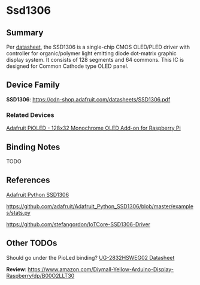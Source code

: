 ﻿# Ssd1306

## Summary
Per [datasheet](https://cdn-shop.adafruit.com/datasheets/SSD1306.pdf), the SSD1306 is a single-chip CMOS OLED/PLED driver with controller for organic/polymer light emitting
diode dot-matrix graphic display system. It consists of 128 segments and 64 commons. This IC is
designed for Common Cathode type OLED panel.

## Device Family
**SSD1306**: https://cdn-shop.adafruit.com/datasheets/SSD1306.pdf

### Related Devices
[Adafruit PiOLED - 128x32 Monochrome OLED Add-on for Raspberry Pi](https://www.adafruit.com/product/3527)

## Binding Notes

TODO

## References 
[Adafruit Python SSD1306](https://github.com/adafruit/Adafruit_Python_SSD1306)

https://github.com/adafruit/Adafruit_Python_SSD1306/blob/master/examples/stats.py

https://github.com/stefangordon/IoTCore-SSD1306-Driver

  
## Other TODOs  
Should go under the PioLed binding?
[UG-2832HSWEG02 Datasheet](https://cdn-shop.adafruit.com/datasheets/UG-2832HSWEG02.pdf)


**Review**: https://www.amazon.com/Diymall-Yellow-Arduino-Display-Raspberry/dp/B00O2LLT30

